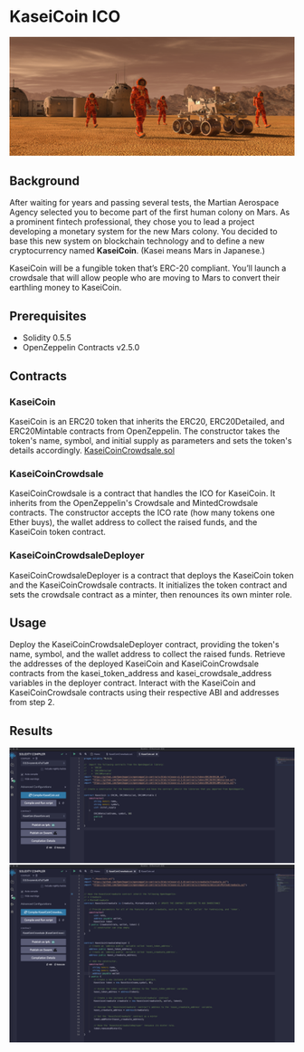 # KaseiCoin ICO

![alt=""](Images/application-image.png)

## Background

After waiting for years and passing several tests, the Martian Aerospace Agency selected you to become part of the first human colony on Mars. As a prominent fintech professional, they chose you to lead a project developing a monetary system for the new Mars colony. You decided to base this new system on blockchain technology and to define a new cryptocurrency named **KaseiCoin**. (Kasei means Mars in Japanese.)

KaseiCoin will be a fungible token that’s ERC-20 compliant. You’ll launch a crowdsale that will allow people who are moving to Mars to convert their earthling money to KaseiCoin.

## Prerequisites

- Solidity 0.5.5
- OpenZeppelin Contracts v2.5.0

## Contracts

### KaseiCoin
KaseiCoin is an ERC20 token that inherits the ERC20, ERC20Detailed, and ERC20Mintable contracts from OpenZeppelin. The constructor takes the token's name, symbol, and initial supply as parameters and sets the token's details accordingly.
[KaseiCoinCrowdsale.sol](./Starter_Code/KaseiCoinCrowdsale.com)

### KaseiCoinCrowdsale
KaseiCoinCrowdsale is a contract that handles the ICO for KaseiCoin. It inherits from the OpenZeppelin's Crowdsale and MintedCrowdsale contracts. The constructor accepts the ICO rate (how many tokens one Ether buys), the wallet address to collect the raised funds, and the KaseiCoin token contract.

### KaseiCoinCrowdsaleDeployer
KaseiCoinCrowdsaleDeployer is a contract that deploys the KaseiCoin token and the KaseiCoinCrowdsale contracts. It initializes the token contract and sets the crowdsale contract as a minter, then renounces its own minter role.

## Usage

Deploy the KaseiCoinCrowdsaleDeployer contract, providing the token's name, symbol, and the wallet address to collect the raised funds.
Retrieve the addresses of the deployed KaseiCoin and KaseiCoinCrowdsale contracts from the kasei_token_address and kasei_crowdsale_address variables in the deployer contract.
Interact with the KaseiCoin and KaseiCoinCrowdsale contracts using their respective ABI and addresses from step 2.

## Results

![complie1](Images/Evaluation_Results/Compile_KaseiCoin.png)
![Compile](Images/Evaluation_Results/Compile_KaseiCoinCrowdsale.png)
